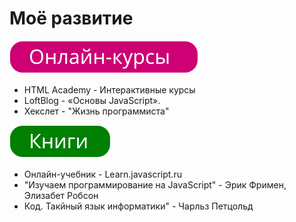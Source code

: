 # Моё развитие
![](courses.svg)

* HTML Academy - Интерактивные курсы
* LoftBlog - «Основы JavaScript».
* Хекслет - "Жизнь программиста"

![](books.svg)

* Онлайн-учебник - Learn.javascript.ru
* "Изучаем программирование на JavaScript" - Эрик Фримен, Элизабет Робсон
* Код. Такйный язык информатики" - Чарльз Петцольд
